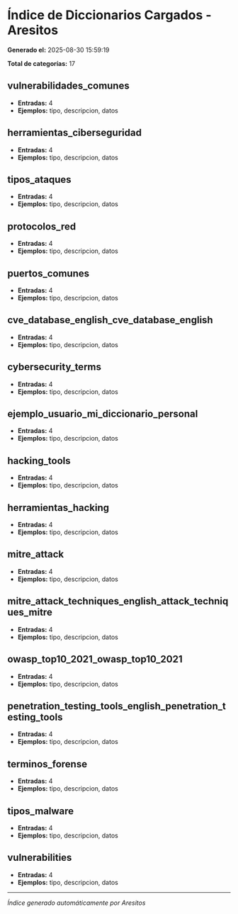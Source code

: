 # Índice de Diccionarios Cargados - Aresitos

**Generado el:** 2025-08-30 15:59:19

**Total de categorías:** 17

## vulnerabilidades_comunes
- **Entradas:** 4
- **Ejemplos:** tipo, descripcion, datos

## herramientas_ciberseguridad
- **Entradas:** 4
- **Ejemplos:** tipo, descripcion, datos

## tipos_ataques
- **Entradas:** 4
- **Ejemplos:** tipo, descripcion, datos

## protocolos_red
- **Entradas:** 4
- **Ejemplos:** tipo, descripcion, datos

## puertos_comunes
- **Entradas:** 4
- **Ejemplos:** tipo, descripcion, datos

## cve_database_english_cve_database_english
- **Entradas:** 4
- **Ejemplos:** tipo, descripcion, datos

## cybersecurity_terms
- **Entradas:** 4
- **Ejemplos:** tipo, descripcion, datos

## ejemplo_usuario_mi_diccionario_personal
- **Entradas:** 4
- **Ejemplos:** tipo, descripcion, datos

## hacking_tools
- **Entradas:** 4
- **Ejemplos:** tipo, descripcion, datos

## herramientas_hacking
- **Entradas:** 4
- **Ejemplos:** tipo, descripcion, datos

## mitre_attack
- **Entradas:** 4
- **Ejemplos:** tipo, descripcion, datos

## mitre_attack_techniques_english_attack_techniques_mitre
- **Entradas:** 4
- **Ejemplos:** tipo, descripcion, datos

## owasp_top10_2021_owasp_top10_2021
- **Entradas:** 4
- **Ejemplos:** tipo, descripcion, datos

## penetration_testing_tools_english_penetration_testing_tools
- **Entradas:** 4
- **Ejemplos:** tipo, descripcion, datos

## terminos_forense
- **Entradas:** 4
- **Ejemplos:** tipo, descripcion, datos

## tipos_malware
- **Entradas:** 4
- **Ejemplos:** tipo, descripcion, datos

## vulnerabilities
- **Entradas:** 4
- **Ejemplos:** tipo, descripcion, datos

---
*Índice generado automáticamente por Aresitos*
